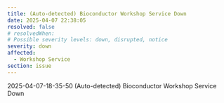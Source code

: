 ```yaml
---
title: (Auto-detected) Bioconductor Workshop Service Down
date: 2025-04-07 22:38:05
resolved: false
# resolvedWhen: 
# Possible severity levels: down, disrupted, notice
severity: down
affected:
  - Workshop Service
section: issue
---
```


2025-04-07-18-35-50 (Auto-detected) Bioconductor Workshop Service Down

